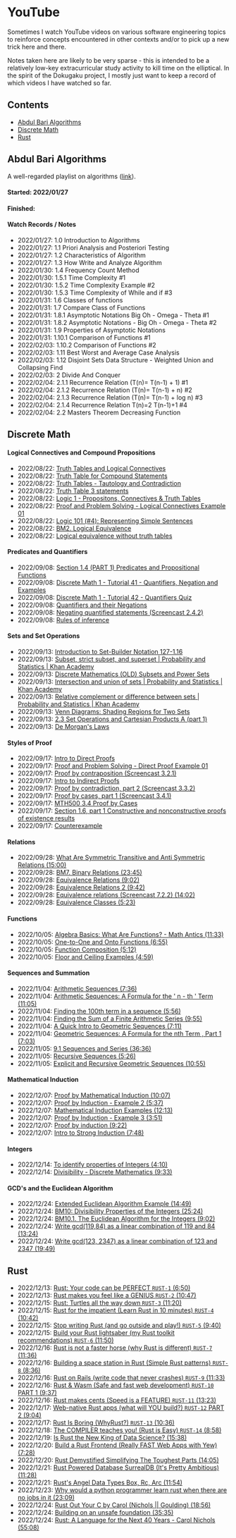 # YouTube
Sometimes I watch YouTube videos on various software engineering topics to reinforce concepts encountered in other contexts and/or to pick up a new trick here and there.

Notes taken here are likely to be very sparse - this is intended to be a relatively low-key extracurricular study activity to kill time on the elliptical. In the spirit of the Dokugaku project, I mostly just want to keep a record of which videos I have watched so far.

## Contents

<!-- MarkdownTOC levels="1,2,3" -->

- [Abdul Bari Algorithms](#abdul-bari-algorithms)
- [Discrete Math](#discrete-math)
- [Rust](#rust)

<!-- /MarkdownTOC -->
<!-- ───────────────────────────────────────────────────────────────────────────── -->

## Abdul Bari Algorithms
A well-regarded playlist on algorithms ([link](https://www.youtube.com/playlist?list=PLDN4rrl48XKpZkf03iYFl-O29szjTrs_O)).

#### Started: 2022/01/27
#### Finished:
#### Watch Records / Notes
- 2022/01/27: 1.0 Introduction to Algorithms
- 2022/01/27: 1.1 Priori Analysis and Posteriori Testing
- 2022/01/27: 1.2 Characteristics of Algorithm
- 2022/01/27: 1.3 How Write and Analyze Algorithm
- 2022/01/30: 1.4 Frequency Count Method
- 2022/01/30: 1.5.1 Time Complexity #1
- 2022/01/30: 1.5.2 Time Complexity Example #2
- 2022/01/30: 1.5.3 Time Complexity of While and if #3
- 2022/01/31: 1.6 Classes of functions
- 2022/01/31: 1.7 Compare Class of Functions
- 2022/01/31: 1.8.1 Asymptotic Notations Big Oh - Omega - Theta #1
- 2022/01/31: 1.8.2 Asymptotic Notations - Big Oh - Omega - Theta #2
- 2022/01/31: 1.9 Properties of Asymptotic Notations
- 2022/01/31: 1.10.1 Comparison of Functions #1
- 2022/02/03: 1.10.2 Comparison of Functions #2
- 2022/02/03: 1.11 Best Worst and Average Case Analysis
- 2022/02/03: 1.12 Disjoint Sets Data Structure - Weighted Union and Collapsing Find
- 2022/02/03: 2 Divide And Conquer
- 2022/02/04: 2.1.1 Recurrence Relation (T(n)= T(n-1) + 1) #1
- 2022/02/04: 2.1.2 Recurrence Relation (T(n)= T(n-1) + n) #2
- 2022/02/04: 2.1.3 Recurrence Relation (T(n)= T(n-1) + log n) #3
- 2022/02/04: 2.1.4 Recurrence Relation T(n)=2 T(n-1)+1 #4
- 2022/02/04: 2.2 Masters Theorem Decreasing Function

## Discrete Math
#### Logical Connectives and Compound Propositions
- 2022/08/22: [Truth Tables and Logical Connectives](https://www.youtube.com/watch?v=i3m0hV157Ro)
- 2022/08/22: [Truth Table for Compound Statements](https://www.youtube.com/watch?v=Iy9hjI9oYP8)
- 2022/08/22: [Truth Tables - Tautology and Contradiction](https://www.youtube.com/watch?v=O0KbymjE7xU)
- 2022/08/22: [Truth Table 3 statements](https://www.youtube.com/watch?v=HNR2fPmfa3g)
- 2022/08/22: [Logic 1 - Propositons, Connectives & Truth Tables](https://www.youtube.com/watch?v=c4bhxylX_jI)
- 2022/08/22: [Proof and Problem Solving - Logical Connectives Example 01](https://www.youtube.com/watch?v=zCwmvEntR6M)
- 2022/08/22: [Logic 101 (#4): Representing Simple Sentences](https://www.youtube.com/watch?v=jIibAO9hgAo)
- 2022/08/22: [BM2. Logical Equivalence](https://www.youtube.com/watch?v=1jgDPRz-z7E)
- 2022/08/22: [Logical equivalence without truth tables](https://www.youtube.com/watch?v=iPbLzl2kMHA)

#### Predicates and Quantifiers
- 2022/09/08: [Section 1.4 (PART 1) Predicates and Propositional Functions](https://www.youtube.com/watch?v=aU8R0zAikzs)
- 2022/09/08: [Discrete Math 1 - Tutorial 41 - Quantifiers, Negation and Examples](https://www.youtube.com/watch?v=YNqNbeKeRUU)
- 2022/09/08: [Discrete Math 1 - Tutorial 42 - Quantifiers Quiz](https://www.youtube.com/watch?v=6jDafAi3x1Y)
- 2022/09/08: [Quantifiers and their Negations](https://www.youtube.com/watch?v=Oqa5oasVrX4)
- 2022/09/08: [Negating quantified statements (Screencast 2.4.2)](https://www.youtube.com/watch?v=MC4yHkeahAQ)
- 2022/09/08: [Rules of inference](https://www.youtube.com/watch?v=KrpCyy22CkM)

#### Sets and Set Operations
- 2022/09/13: [Introduction to Set-Builder Notation 127-1.16](https://www.youtube.com/watch?v=xnfUZ-NTsCE)
- 2022/09/13: [Subset, strict subset, and superset | Probability and Statistics | Khan Academy](https://www.youtube.com/watch?v=1wsF9GpGd0)
- 2022/09/13: [Discrete Mathematics (OLD) Subsets and Power Sets](https://www.youtube.com/watch?v=9OWdaaEE0L4)
- 2022/09/13: [Intersection and union of sets | Probability and Statistics | Khan Academy](https://www.youtube.com/watch?v=jAfNg3ylZAI)
- 2022/09/13: [Relative complement or difference between sets | Probability and Statistics | Khan Academy](https://www.youtube.com/watch?v=2B4EBvVvf9w)
- 2022/09/13: [Venn Diagrams: Shading Regions for Two Sets](https://www.youtube.com/watch?v=b6t0994ZZDA)
- 2022/09/13: [2.3 Set Operations and Cartesian Products A (part 1)](https://www.youtube.com/watch?v=aBMlJFZmJ-c)
- 2022/09/13: [De Morgan's Laws](https://www.youtube.com/watch?v=oOx7FSzSav4)

#### Styles of Proof
- 2022/09/17: [Intro to Direct Proofs](https://www.youtube.com/watch?v=W2v6FG7u4HY)
- 2022/09/17: [Proof and Problem Solving - Direct Proof Example 01](https://www.youtube.com/watch?v=lj1flBUaCCc)
- 2022/09/17: [Proof by contraposition (Screencast 3.2.1)](https://www.youtube.com/watch?v=hAFpc9abNFc)
- 2022/09/17: [Intro to Indirect Proofs](https://www.youtube.com/watch?v=IZ2MJO1HtMY)
- 2022/09/17: [Proof by contradiction, part 2 (Screencast 3.3.2)](https://www.youtube.com/watch?v=cpongofEZ8I)
- 2022/09/17: [Proof by cases, part 1 (Screencast 3.4.1)](https://www.youtube.com/watch?v=zmMk_YITBIo)
- 2022/09/17: [MTH500 3.4 Proof by Cases](https://www.youtube.com/watch?v=7tRSqrIU0NQ)
- 2022/09/17: [Section 1.6, part 1 Constructive and nonconstructive proofs of existence results](https://www.youtube.com/watch?v=aj3pa1yVVOo)
- 2022/09/17: [Counterexample](https://www.youtube.com/watch?v=MUWUSs23UFQ)

#### Relations
- 2022/09/28: [What Are Symmetric Transitive and Anti Symmetric Relations (15:00)](https://www.youtube.com/watch?v=10XYsJZVp0k&t=11s)
- 2022/09/28: [BM7. Binary Relations (23:45)](https://www.youtube.com/watch?v=4DQcTbN0eeY)
- 2022/09/28: [Equivalence Relations (9:02)](https://www.youtube.com/watch?v=yAGhqmTu6Iw)
- 2022/09/28: [Equivalence Relations 2 (9:42)](https://www.youtube.com/watch?v=UH6DMBMaBMk)
- 2022/09/28: [Equivalence relations (Screencast 7.2.2) (14:02)](https://www.youtube.com/watch?v=JFXgXYCzXB4)
- 2022/09/28: [Equivalence Classes (5:23)](https://www.youtube.com/watch?v=rFexPRbJLlw)

#### Functions
- 2022/10/05: [Algebra Basics: What Are Functions? - Math Antics (11:33)](https://www.youtube.com/watch?v=52tpYl2tTqk)
- 2022/10/05: [One-to-One and Onto Functions (6:55)](https://www.youtube.com/watch?v=KiKJt4gywYE)
- 2022/10/05: [Function Composition (5:12)](https://www.youtube.com/watch?v=4z9ElTz4inQ)
- 2022/10/05: [Floor and Ceiling Examples (4:59)](https://www.youtube.com/watch?v=RxNs4SwP6lk)

#### Sequences and Summation
- 2022/11/04: [Arithmetic Sequences (7:36)](https://www.youtube.com/watch?v=jExpsJTu9o8)
- 2022/11/04: [Arithmetic Sequences: A Formula for the ' n - th ' Term (11:05)](https://www.youtube.com/watch?v=lj_X9JVSF8k)
- 2022/11/04: [Finding the 100th term in a sequence (5:56)](https://www.youtube.com/watch?v=JtsyP0tnVRY)
- 2022/11/04: [Finding the Sum of a Finite Arithmetic Series (9:55)](https://www.youtube.com/watch?v=UHkueFmPC6s)
- 2022/11/04: [A Quick Intro to Geometric Sequences (7:11)](https://www.youtube.com/watch?v=C7tE26CDI2M)
- 2022/11/04: [Geometric Sequences: A Formula for the nth Term , Part 1 (7:03)](https://www.youtube.com/watch?v=IGFQXInm-co)
- 2022/11/05: [9.1 Sequences and Series (36:36)](https://www.youtube.com/watch?v=oDQmXsXzNn0)
- 2022/11/05: [Recursive Sequences (5:26)](https://www.youtube.com/watch?v=IEyojX9jzv0)
- 2022/11/05: [Explicit and Recursive Geometric Sequences (10:55)](https://www.youtube.com/watch?v=CDBMVYRJkKc)

#### Mathematical Induction
- 2022/12/07: [Proof by Mathematical Induction (10:07)](https://www.youtube.com/watch?v=twA6vZgX_U4)
- 2022/12/07: [Proof by Induction - Example 2 (5:37)](https://www.youtube.com/watch?v=wBvsIyQN4o8)
- 2022/12/07: [Mathematical Induction Examples (12:13)](https://www.youtube.com/watch?v=CU0qbjxgHKs)
- 2022/12/07: [Proof by Induction - Example 3 (3:51)](https://www.youtube.com/watch?v=uHfwNKWyD20)
- 2022/12/07: [Proof by induction (9:22)](https://www.youtube.com/watch?v=wblW_M_HVQ8)
- 2022/12/07: [Intro to Strong Induction (7:48)](https://www.youtube.com/watch?v=ML-g2xLYruE)

#### Integers
- 2022/12/14: [To identify properties of Integers (4:10)](https://www.youtube.com/watch?v=OUnrhnSwG3k)
- 2022/12/14: [Divisibility - Discrete Mathematics (9:33)](https://www.youtube.com/watch?v=K2YmMpulFA4)

#### GCD's and the Euclidean Algorithm
- 2022/12/24: [Extended Euclidean Algorithm Example (14:49)](https://www.youtube.com/watch?v=6KmhCKxFWOs)
- 2022/12/24: [BM10: Divisibility Properties of the Integers (25:24)](https://www.youtube.com/watch?v=N6XEUfdIznE)
- 2022/12/24: [BM10.1. The Euclidean Algorithm for the Integers (9:02)](https://www.youtube.com/watch?v=P-HZy2UM1N8)
- 2022/12/24: [Write gcd(119,84) as a linear combination of 119 and 84 (13:24)](https://www.youtube.com/watch?v=rHmqAFdJnN8)
- 2022/12/24: [Write gcd(123, 2347) as a linear combination of 123 and 2347 (19:49)](https://www.youtube.com/watch?v=ChBeDuNBMzA)


## Rust
- 2022/12/13: [Rust: Your code can be PERFECT `RUST-1` (6:50)](https://www.youtube.com/watch?v=Q3AhzHq8ogs)
- 2022/12/13: [Rust makes you feel like a GENIUS `RUST-2` (10:47)](https://www.youtube.com/watch?v=0rJ94rbdteE)
- 2022/12/15: [Rust: Turtles all the way down `RUST-3` (11:20)](https://www.youtube.com/watch?v=PuMXWc0xrK0)
- 2022/12/15: [Rust for the impatient (Learn Rust in 10 minutes) `RUST-4` (10:42)](https://www.youtube.com/watch?v=br3GIIQeefY)
- 2022/12/15: [Stop writing Rust (and go outside and play!) `RUST-5` (9:40)](https://www.youtube.com/watch?v=Z3xPIYHKSoI)
- 2022/12/15: [Build your Rust lightsaber (my Rust toolkit recommendations) `RUST-6` (11:50)](https://www.youtube.com/watch?v=ifaLk5v3W90)
- 2022/12/16: [Rust is not a faster horse (why Rust is different) `RUST-7` (11:36)](https://www.youtube.com/watch?v=4YU_r70yGjQ)
- 2022/12/16: [Building a space station in Rust (Simple Rust patterns) `RUST-8` (8:36)](https://www.youtube.com/watch?v=7GzQArrek7A)
- 2022/12/16: [Rust on Rails (write code that never crashes) `RUST-9` (11:33)](https://www.youtube.com/watch?v=sbVxq7nNtgo)
- 2022/12/16: [Rust & Wasm (Safe and fast web development) `RUST-10` PART 1 (9:37)](https://www.youtube.com/watch?v=P4LMfkFLRsI)
- 2022/12/16: [Rust makes cents (Speed is a FEATURE) `RUST-11` (13:23)](https://www.youtube.com/watch?v=4dvf6kM70qM&t=37)
- 2022/12/17: [Web-native Rust apps (what will YOU build?) `RUST-12` PART 2 (9:04)](https://www.youtube.com/watch?v=y10jJX35shE)
- 2022/12/17: [Rust Is Boring (WhyRust?) `RUST-13` (10:36)](https://www.youtube.com/watch?v=oY0XwMOSzq4&t=313s)
- 2022/12/18: [The COMPILER teaches you! (Rust is Easy) `RUST-14` (8:58)](https://www.youtube.com/watch?v=CJtvnepMVAU)
- 2022/12/19: [Is Rust the New King of Data Science? (15:38)](https://youtu.be/mlcSpxicx-4)
- 2022/12/20: [Build a Rust Frontend (Really FAST Web Apps with Yew) (7:28)](https://www.youtube.com/watch?v=MddGbXgIt2E)
- 2022/12/20: [Rust Demystified Simplifying The Toughest Parts (14:05)](https://www.youtube.com/watch?v=TJTDTyNdJdY)
- 2022/12/21: [Rust Powered Database SurrealDB (It's Pretty Ambitious) (11:28)](https://www.youtube.com/watch?v=DPQbuW9dQ7w)
- 2022/12/21: [Rust's Angel Data Types Box, Rc, Arc (11:54)](https://www.youtube.com/watch?v=CTTiaOo4cbY)
- 2022/12/23: [Why would a python programmer learn rust when there are no jobs in it (23:09)](https://www.youtube.com/watch?v=IYLf8lUqR40)
- 2022/12/24: [Rust Out Your C by Carol (Nichols || Goulding) (18:56)](https://www.youtube.com/watch?v=SKGVItFlK3w&t=905s)
- 2022/12/24: [Building on an unsafe foundation (35:35)](https://www.youtube.com/watch?v=rTo2u13lVcQ)
- 2022/12/24: [Rust: A Language for the Next 40 Years - Carol Nichols (55:08)](https://www.youtube.com/watch?v=A3AdN7U24iU)
